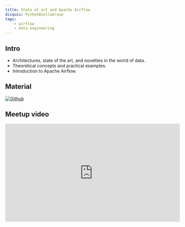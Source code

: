 ```yaml
---
title: State of art and Apache Airflow
disquis: PythonBiellaGroup
tags:
    - airflow
    - data engineering
---
```

## Intro

* Architectures, state of the art, and novelties in the world of data.
* Theoretical concepts and practical examples.
* Introduction to Apache Airflow.

## Material

[![Github](https://img.shields.io/badge/GitHub-181717.svg?style=for-the-badge&logo=GitHub&logoColor=white)](https://github.com/PythonBiellaGroup/ModernDataEngineering)

## Meetup video
<iframe width="560" height="315" src="https://www.youtube.com/embed/ERfWbg6lYgo?si=Z9lnPQpEfAbYAJoN" title="YouTube video player" frameborder="0" allow="accelerometer; autoplay; clipboard-write; encrypted-media; gyroscope; picture-in-picture; web-share" allowfullscreen></iframe>